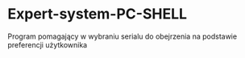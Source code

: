 # Expert-system-PC-SHELL
Program pomagający w wybraniu serialu do obejrzenia na podstawie preferencji użytkownika
